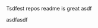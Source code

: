 Tsdfest repos readme is great asdf







asdfasdf









































































